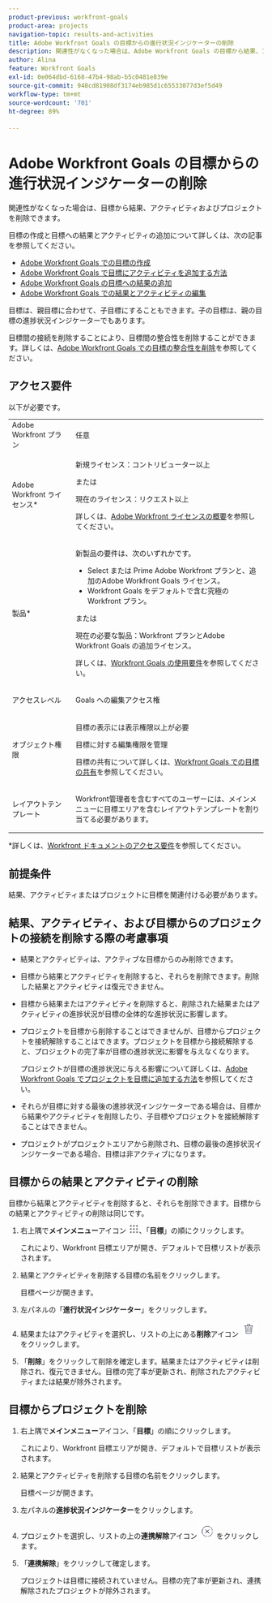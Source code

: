 ```yaml
---
product-previous: workfront-goals
product-area: projects
navigation-topic: results-and-activities
title: Adobe Workfront Goals の目標からの進行状況インジケーターの削除
description: 関連性がなくなった場合は、Adobe Workfront Goals の目標から結果、アクティビティおよびプロジェクトを削除できます。
author: Alina
feature: Workfront Goals
exl-id: 0e064dbd-6168-47b4-98ab-b5c0481e839e
source-git-commit: 948cd81908df3174eb985d1c65533077d3ef5d49
workflow-type: tm+mt
source-wordcount: '701'
ht-degree: 89%

---
```


# Adobe Workfront Goals の目標からの進行状況インジケーターの削除

<!-- for goal redesign PRODUCTION RELEASE: Should this article be called "Remove or disconnect progress indicators from goals" when this is available to ALL progress indicators (including "disconnect goals")-- if yes, updte the title everywhere else where this is linked?
-->

関連性がなくなった場合は、目標から結果、アクティビティおよびプロジェクトを削除できます。

目標の作成と目標への結果とアクティビティの追加について詳しくは、次の記事を参照してください。

* [Adobe Workfront Goals での目標の作成](../../workfront-goals/goal-management/create-goals.md)
* [Adobe Workfront Goals で目標にアクティビティを追加する方法](../../workfront-goals/results-and-activities/add-activities-to-goals.md)
* [Adobe Workfront Goals の目標への結果の追加](../../workfront-goals/results-and-activities/add-results-to-goals.md)
* [Adobe Workfront Goals での結果とアクティビティの編集](../../workfront-goals/results-and-activities/edit-results-and-activities.md)

目標は、親目標に合わせて、子目標にすることもできます。子の目標は、親の目標の進捗状況インジケーターでもあります。

目標間の接続を削除することにより、目標間の整合性を削除することができます。詳しくは、[Adobe Workfront Goals での目標の整合性を削除](../goal-alignment/remove-goal-alignment.md)を参照してください。

## アクセス要件

以下が必要です。

<table style="table-layout:auto">
<col>
</col>
<col>
</col>
<tbody>
 <tr>
 <td role="rowheader">Adobe Workfront プラン</td>
 <td>
 <p>任意</p>

</td>
 </tr>
 <tr>
 <td role="rowheader">Adobe Workfront ライセンス*</td>
 <td>
 <p>新規ライセンス：コントリビューター以上</p>
 または
 <p>現在のライセンス：リクエスト以上</p> <p>詳しくは、<a href="../../administration-and-setup/add-users/access-levels-and-object-permissions/wf-licenses.md" class="MCXref xref">Adobe Workfront ライセンスの概要</a>を参照してください。</p> </td>
 </tr>
 <tr>
 <td role="rowheader">製品*</td>
 <td>
 <p> 新製品の要件は、次のいずれかです。 </p>
<ul>
<li>Select または Prime Adobe Workfront プランと、追加のAdobe Workfront Goals ライセンス。</li>
<li>Workfront Goals をデフォルトで含む究極のWorkfront プラン。 </li></ul>
 <p>または</p>
 <p>現在の必要な製品：Workfront プランとAdobe Workfront Goals の追加ライセンス。 </p> <p>詳しくは、<a href="../../workfront-goals/goal-management/access-needed-for-wf-goals.md" class="MCXref xref">Workfront Goals の使用要件</a>を参照してください。 </p> </td>
 </tr>
 <tr>
 <td role="rowheader">アクセスレベル</td>
 <td> <p>Goals への編集アクセス権</p> </td>
 </tr>
 <tr data-mc-conditions="">
 <td role="rowheader">オブジェクト権限</td>
 <td>
  <div>
  <p>目標の表示には表示権限以上が必要</p>
  <p>目標に対する編集権限を管理</p>
  <p>目標の共有について詳しくは、<a href="../../workfront-goals/workfront-goals-settings/share-a-goal.md" class="MCXref xref">Workfront Goals での目標の共有</a>を参照してください。 </p>
  </div> </td>
 </tr>
 <tr>
   <td role="rowheader"><p>レイアウトテンプレート</p></td>
   <td> <p>Workfront管理者を含むすべてのユーザーには、メインメニューに目標エリアを含むレイアウトテンプレートを割り当てる必要があります。 </p>  
</td>
  </tr>
</tbody>
</table>

*詳しくは、[Workfront ドキュメントのアクセス要件](/help/quicksilver/administration-and-setup/add-users/access-levels-and-object-permissions/access-level-requirements-in-documentation.md)を参照してください。

## 前提条件

結果、アクティビティまたはプロジェクトに目標を関連付ける必要があります。

## 結果、アクティビティ、および目標からのプロジェクトの接続を削除する際の考慮事項

* 結果とアクティビティは、アクティブな目標からのみ削除できます。
* 目標から結果とアクティビティを削除すると、それらを削除できます。削除した結果とアクティビティは復元できません。
* 目標から結果またはアクティビティを削除すると、削除された結果またはアクティビティの進捗状況が目標の全体的な進捗状況に影響します。
* プロジェクトを目標から削除することはできませんが、目標からプロジェクトを接続解除することはできます。プロジェクトを目標から接続解除すると、プロジェクトの完了率が目標の進捗状況に影響を与えなくなります。

  プロジェクトが目標の進捗状況に与える影響について詳しくは、[Adobe Workfront Goals でプロジェクトを目標に追加する方法](../../workfront-goals/results-and-activities/connect-projects-to-goals-overview.md)を参照してください。

* それらが目標に対する最後の進捗状況インジケーターである場合は、目標から結果やアクティビティを削除したり、子目標やプロジェクトを接続解除することはできません。
* プロジェクトがプロジェクトエリアから削除され、目標の最後の進捗状況インジケーターである場合、目標は非アクティブになります。

## 目標からの結果とアクティビティの削除

目標から結果とアクティビティを削除すると、それらを削除できます。目標からの結果とアクティビティの削除は同じです。

<!--
How you delete results and activities differs depending on the environment you use.

### Delete results and activities in the Production environment


1. Click the **Main Menu** icon ![](assets/main-menu-icon.png) > **Goals** in the upper-right corner.

   (!-- Add this when Shell is available to all: or (if available), click the **Main Menu** icon ![Main menu icon](../results-and-activities/assets/three-line-main-menu-icon.png) in the upper-left corner)
   --)

   This opens the Workfront Goals area and the Goal List displays by default. 

1. Click the name of a goal you want to remove results and activities from.

   This opens the Goal Details panel on the right.

1. Click **Results** to remove results or **Activities** to remove activities. 

1. Click the **gear icon** ![](assets/settings-gear-icon.png) to the right of the result or activity name, then click **Delete** > **Yes, delete**.

   ![](assets/delete-result-goal-details-350x108.png)

   The result or activity is deleted and cannot be recovered. The percent complete of the goal updates to exclude the deleted activity or result.

-->

1. 右上隅で&#x200B;**メインメニュー**&#x200B;アイコン ![](assets/main-menu-icon.png)、「**目標**」の順にクリックします。

   <!-- Add this when Shell is available to all: or (if available), click the **Main Menu** icon ![Main menu icon](../results-and-activities/assets/three-line-main-menu-icon.png) in the upper-left corner)
   -->
   これにより、Workfront 目標エリアが開き、デフォルトで目標リストが表示されます。

1. 結果とアクティビティを削除する目標の名前をクリックします。

   目標ページが開きます。

1. 左パネルの「**進行状況インジケーター**」をクリックします。

1. 結果またはアクティビティを選択し、リストの上にある&#x200B;**削除**&#x200B;アイコン ![](assets/delete-icon.png) をクリックします。

1. 「**削除**」をクリックして削除を確定します。結果またはアクティビティは削除され、復元できません。目標の完了率が更新され、削除されたアクティビティまたは結果が除外されます。


## 目標からプロジェクトを削除

<!--
Dsconnecting projects from goals differs depending on the environment you use.

### Disconnect projects from goals in the Production environment


1. Click the **Main Menu** icon ![](assets/main-menu-icon.png) > **Goals** in the upper-right corner.

   (!-- Add this when Shell is available to all: or (if available), click the **Main Menu** icon ![Main menu icon](../results-and-activities/assets/three-line-main-menu-icon.png) in the upper-left corner)
   --)

   This opens the Workfront Goals area and the Goal List displays by default. 

1. Click the name of a goal you want to remove results and activities from.

   This opens the Goal Details panel on the right.

1. Click the **right-pointing arrow** to the left of the Activities sections to expand it. 
1. Click the **gear icon** ![](assets/settings-gear-icon.png) to the right of the project name, then click **Disconnect**.

   ![](assets/disconnect-project-goal-details-350x94.png)

   The project is disconnected from the goal. The percent complete of the goal updates to exclude the percent complete of the disconnected project.
-->


1. 右上隅で&#x200B;**メインメニュー**&#x200B;アイコン、「**目標**」の順にクリックします。

   <!-- Add this when Shell is available to all: or (if available), click the **Main Menu** icon ![Main menu icon](../results-and-activities/assets/three-line-main-menu-icon.png) in the upper-left corner)
   -->

   これにより、Workfront 目標エリアが開き、デフォルトで目標リストが表示されます。

1. 結果とアクティビティを削除する目標の名前をクリックします。

   目標ページが開きます。
1. 左パネルの&#x200B;**進捗状況インジケーター**&#x200B;をクリックします。
1. プロジェクトを選択し、リストの上の&#x200B;**連携解除**&#x200B;アイコン ![](assets/disconnect-icon.png) をクリックします。
1. 「**連携解除**」をクリックして確定します。

   プロジェクトは目標に接続されていません。目標の完了率が更新され、連携解除されたプロジェクトが除外されます。

